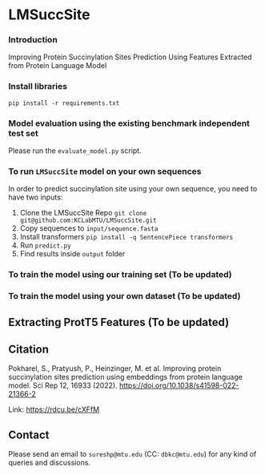 # LMSuccSite
### Introduction
Improving Protein Succinylation Sites Prediction Using Features Extracted from Protein Language Model

### Install libraries
`pip install -r requirements.txt`

### Model evaluation using the existing benchmark independent test set
Please run the `evaluate_model.py` script.

### To run `LMSuccSite` model on your own sequences 
In order to predict succinylation site using your own sequence, you need to have two inputs:
1. Clone the LMSuccSite Repo
 `git clone git@github.com:KCLabMTU/LMSuccSite.git`
2. Copy sequences to `input/sequence.fasta`
3. Install transformers 
`pip install -q SentencePiece transformers`
4. Run `predict.py`
5. Find results inside `output` folder


### To train the model using our training set (To be updated)


### To train the model using your own dataset (To be updated)


## Extracting ProtT5 Features (To be updated)



## Citation
Pokharel, S., Pratyush, P., Heinzinger, M. et al. Improving protein succinylation sites prediction using embeddings from protein language model. Sci Rep 12, 16933 (2022). https://doi.org/10.1038/s41598-022-21366-2

Link: https://rdcu.be/cXFfM


## Contact
Please send an email to `sureshp@mtu.edu` (CC: `dbkc@mtu.edu`) for any kind of queries and discussions.
